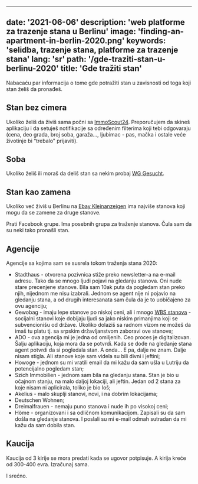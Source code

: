 ---
date: '2021-06-06'
description: 'web platforme za trazenje stana u Berlinu'
image: 'finding-an-apartment-in-berlin-2020.png'
keywords: 'selidba, trazenje stana, platforme za trazenje stana'
lang: 'sr'
path: '/gde-traziti-stan-u-berlinu-2020'
title: 'Gde tražiti stan'
------
Nabacaću par informacija o tome gde potražiti stan u  zavisnosti od toga koji stan želiš da pronađeš.

<h2>Stan bez cimera</h2>

Ukoliko želiš da živiš sama počni sa <a href=" https://www.immobilienscout24.de/" rel="noopener noreferer" target="_blank">ImmoScout24</a>. Preporučujem da skineš aplikaciju i da setuješ notifikacije sa određenim filterima koji tebi odgovaraju (cena, deo grada, broj soba, garaža..., ljubimac - pas, mačka i ostale veće životinje bi “trebalo" prijaviti).

<h2>Soba</h2>

Ukoliko želiš ili moraš da deliš stan sa nekim probaj <a href="https://www.wg-gesucht.de/" rel="noopener noreferer" target="_blank">WG Gesucht</a>.

<h2>Stan kao zamena</h2>

Ukoliko već živiš u Berlinu na <a href="https://play.google.com/store/apps/details?id=com.ebay.kleinanzeigen&hl=en&gl=US" rel="noopener noreferer" target="_blank">Ebay Kleinanzeigen</a> ima najviše stanova koji mogu da se zamene za druge stanove.

Prati Facebook grupe. Ima posebnih grupa za traženje stanova. Čula sam da su neki tako pronašli stan.

<h2>Agencije</h2>

Agencije sa kojima sam se susrela tokom traženja stana 2020:
<ul>
  <li>Stadthaus - otvorena pozivnica stiže preko newsletter-a na e-mail adresu. Tako da se mnogo ljudi pojavi na gledanju stanova. Oni nude stare precenjene stanove. Bila sam 10ak puta da pogledam stan preko njih, nijednom me nisu izabrali. Jednom se agent nije ni pojavio na gledanju stana, a od drugih interesanata sam čula da je to uobičajeno za ovu agenciju;</li>
  <li>Gewobag - imaju lepe stanove po niskoj ceni, ali i mnogo <a href="https://www.gewobag.de/fuer-mieter-und-mietinteressenten/service/informationen-und-ratgeber-fuer-mieter/wohnberechtigungsschein/" rel="noopener noreferer" target="_blank">WBS stanova</a> - socijalni stanovi koje dobijaju ljudi sa jako niskim primanjima koji se subvencionišu od države. Ukoliko dolaziš sa radnom vizom ne možeš da imaš tu platu tj. sa srpskim državljanstvom zaboravi ove stanove;</li>
  <li>ADO - ova agencija mi je jedna od omiljenih. Ceo proces je digitalizovan. Šalju aplikaciju, koja mora da se potvrdi. Kada se dođe na gledanje stana agent potvrdi da si pogledala stan. A onda… E pa, dalje ne znam. Dalje nisam stigla. Ali stanove koje sam videla su bili divni i jeftini;</li>
  <li>Howoge - jednom su mi vratili email da mi kažu da sam ušla u Lutriju da potencijalno pogledam stan;</li>
  <li>Szich Immobilien - jednom sam bila na gledanju stana. Stan je bio u očajnom stanju, na malo daljoj lokaciji, ali jeftin. Jedan od 2 stana za koje nisam ni aplicirala, toliko je bio loš;</li>
  <li>Akelius - malo skuplji stanovi, novi, i na dobrim lokacijama;</li>
  <li>Deutschen Wohnen;</li>
  <li>Dreimalfrauen - nemaju puno stanova i nude ih po visokoj ceni;</li>
  <li>Höme - organizovani i sa odličnom komunikacijom. Zapisali su da sam došla na gledanje stanova. I poslali su mi e-mail odmah sutradan da mi kažu da sam dobila stan.</li>
</ul>

<h2>Kaucija</h2>

Kaucija od 3 kirije se mora predati kada se ugovor potpisuje. A kirija kreće od 300-400 evra. Izračunaj sama.

I srećno.
